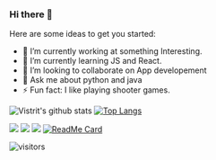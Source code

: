 ### Hi there 👋


Here are some ideas to get you started:

- 🔭 I’m currently working at something Interesting.
- 🌱 I’m currently learning JS and React.
- 👯 I’m looking to collaborate on App developement
- 💬 Ask me about python and java
- ⚡ Fun fact: I like playing shooter games.


![Vistrit's github stats](https://github-readme-stats.vercel.app/api?username=VistritPandey&show_icons=true&count_private=true&theme=dark)
[![Top Langs](https://github-readme-stats.vercel.app/api/top-langs/?username=VistritPandey&langs_count=6)](https://github.com/anuraghazra/github-readme-stats)

[<img src="https://img.shields.io/badge/twitter-%231DA1F2.svg?&style=for-the-badge&logo=twitter&logoColor=white" />](https://twitter.com/VistritPandey)  [<img src="https://img.shields.io/badge/linkedin-%230077B5.svg?&style=for-the-badge&logo=linkedin&logoColor=white" />](www.linkedin.com/in/vistrit-pandey-32b2551a2) [<img src = "https://img.shields.io/badge/instagram-%23E4405F.svg?&style=for-the-badge&logo=instagram&logoColor=white">](https://www.instagram.com/iamvistrit/)
[![ReadMe Card](https://github-readme-stats.vercel.app/api/pin/?username=VistritPandey&repo=doodle-jump)](https://github.com/anuraghazra/github-readme-stats)

![visitors](https://visitor-badge.glitch.me/badge?page_id=https://github.com/VistritPandey/VistritPandey)
